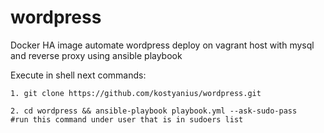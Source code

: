 # wordpress
Docker HA image automate wordpress deploy on vagrant host with mysql and reverse proxy using ansible playbook 

Execute in shell next commands:
```
1. git clone https://github.com/kostyanius/wordpress.git             
```
```
2. cd wordpress && ansible-playbook playbook.yml --ask-sudo-pass        		  #run this command under user that is in sudoers list
```
